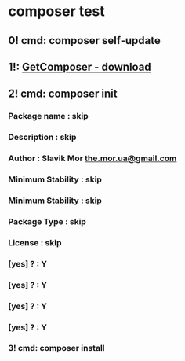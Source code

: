 # composer test

## 0! cmd: composer self-update

## 1!: [GetComposer - download](https://getcomposer.org/download/)

## 2! cmd: composer init
### Package name : skip
### Description : skip
### Author : Slavik Mor <the.mor.ua@gmail.com>
### Minimum Stability : skip
### Minimum Stability : skip
### Package Type : skip
### License : skip

### [yes] ? : Y
### [yes] ? : Y
### [yes] ? : Y
### [yes] ? : Y

### 3! cmd: composer install
